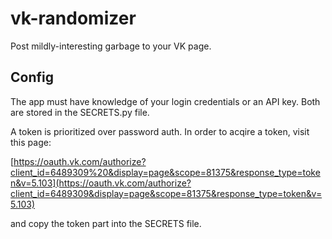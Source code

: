 # vk-randomizer
Post mildly-interesting garbage to your VK page.

## Config

The app must have knowledge of your login credentials or an API key.
Both are stored in the SECRETS.py file.

A token is prioritized over password auth.
In order to acqire a token, visit this page:

[https://oauth.vk.com/authorize?client_id=6489309%20&display=page&scope=81375&response_type=token&v=5.103](https://oauth.vk.com/authorize?client_id=6489309&display=page&scope=81375&response_type=token&v=5.103)

and copy the token part into the SECRETS file.
